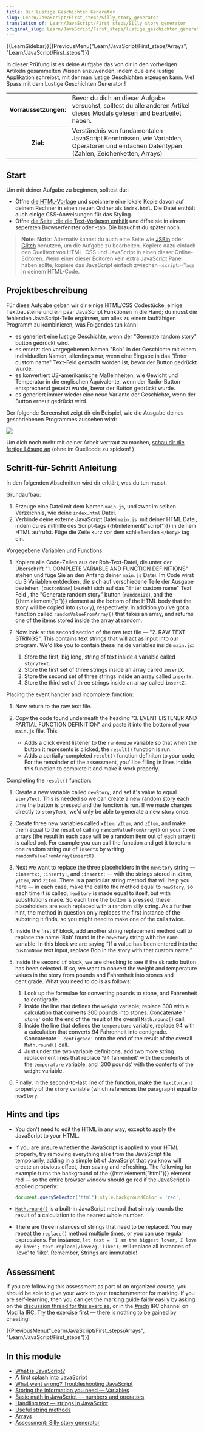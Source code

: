 ```yaml
---
title: Der Lustige Geschichten Generator
slug: Learn/JavaScript/First_steps/Silly_story_generator
translation_of: Learn/JavaScript/First_steps/Silly_story_generator
original_slug: Learn/JavaScript/First_steps/lustige_geschichten_generator
---
```

{{LearnSidebar}}{{PreviousMenu("Learn/JavaScript/First_steps/Arrays", "Learn/JavaScript/First_steps")}}

In dieser Prüfung ist es deine Aufgabe das von dir in den vorherigen Artikeln gesammelten Wissen anzuwenden, indem due eine lustige Applikation schreibst, mit der man lustige Geschichten erzeugen kann. Viel Spass mit dem Lustige Geschichten Generator !

<table class="learn-box standard-table">
  <tbody>
    <tr>
      <th scope="row">Vorraussetzungen:</th>
      <td>
        Bevor du dich an dieser Aufgabe versuchst, solltest du alle anderen
        Artikel dieses Moduls gelesen und bearbeitet haben.
      </td>
    </tr>
    <tr>
      <th scope="row">Ziel:</th>
      <td>
        Verständnis von fundamentalen JavaScript Kenntnissen, wie Variablen,
        Operatoren und einfachen Datentypen (Zahlen, Zeichenketten, Arrays)
      </td>
    </tr>
  </tbody>
</table>

## Start

Um mit deiner Aufgabe zu beginnen, solltest du::

- Öffne [die HTML-Vorlage](https://github.com/mdn/learning-area/blob/master/javascript/introduction-to-js-1/assessment-start/index.html) und speichere eine lokale Kopie davon auf deinem Rechner in einen neuen Ordner als `index.html`. Die Datei enthält auch einige CSS-Anweisungen für das Styling.
- Öffne [die Seite, die die Text-Vorlagen enthält](https://github.com/mdn/learning-area/blob/master/javascript/introduction-to-js-1/assessment-start/raw-text.txt) und öffne sie in einem seperaten Browserfenster oder -tab. Die brauchst du später noch.

> **Note:** **Notiz**: Alternativ kannst du auch eine Seite wie [JSBin](http://jsbin.com/) oder [Glitch](https://glitch.com/) benutzen, um die Aufgabe zu bearbeiten. Kopiere dazu einfach den Quelltext von HTML, CSS und JavaScript in einen dieser Online-Editoren. Wenn einer dieser Editoren kein extra JavaScript Panel haben sollte, kopiere das JavaScript einfach zwischen `<script>-Tags` in deinem HTML-Code.

## Projektbeschreibung

Für diese Aufgabe geben wir dir einige HTML/CSS Codestücke, einige Textbausteine und ein paar JavaScript Funktionen in die Hand; du musst die fehlenden JavaScript-Teile ergänzen, um alles zu einem lauffähigen Programm zu kombinieren, was Folgendes tun kann:

- es generiert eine lustige Geschichte, wenn der "Generate random story" button gedrückt wird.
- es ersetzt den vorgegebenen Namen "Bob" in der Geschichte mit einem individuellen Namen, allerdings nur, wenn eine Eingabe in das "Enter custom name" Text-Feld gemacht worden ist, bevor der Button gedrückt wurde.
- es konvertiert US-amerikanische Maßeinheiten, wie Gewicht und Temperatur in die englischen Äquivalente, wenn der Radio-Button entsprechend gesetzt wurde, bevor der Button gedrückt wurde.
- es generiert immer wieder eine neue Variante der Geschichte, wenn der Button erneut gedrückt wird.

Der folgende Screenshot zeigt dir ein Beispiel, wie die Ausgabe deines geschriebenen Programmes aussehen wird:

![](https://mdn.mozillademos.org/files/16178/Screen_Shot_2018-09-19_at_10.01.38_AM.png)

Um dich noch mehr mit deiner Arbeit vertraut zu machen, [schau dir die fertige Lösung an](http://mdn.github.io/learning-area/javascript/introduction-to-js-1/assessment-finished/) (ohne im Quellcode zu spicken! )

## Schritt-für-Schritt Anleitung

In den folgenden Abschnitten wird dir erklärt, was du tun musst.

Grundaufbau:

1.  Erzeuge eine Datei mit dem Namen `main.js`, und zwar im selben Verzeichnis, wie deine `index.html` Datei.
2.  Verbinde deine externe JavaScript Datei `main.js `mit deiner HTML Datei, indem du es mithilfe des Script-tags {{htmlelement("script")}} in deinem HTML aufrufst. Füge die Zeile kurz vor dem schließenden `</body>` tag ein.

Vorgegebene Variablen und Functions:

1.  Kopiere alle Code-Zeilen aus der Roh-Text-Datei, die unter der Überschrift "1. COMPLETE VARIABLE AND FUNCTION DEFINITIONS" stehen und füge Sie an den Anfang deiner `main.js` Datei. Im Code wirst du 3 Variablen entdecken, die sich auf verschiedene Teile der Ausgabe beziehen: (`customName`) bezieht sich auf das "Enter custom name" Text Feld , the "Generate random story" button (`randomize`), and the {{htmlelement("p")}} element at the bottom of the HTML body that the story will be copied into (`story`), respectively. In addition you've got a function called `randomValueFromArray()` that takes an array, and returns one of the items stored inside the array at random.
2.  Now look at the second section of the raw text file — "2. RAW TEXT STRINGS". This contains text strings that will act as input into our program. We'd like you to contain these inside variables inside `main.js`:

    1.  Store the first, big long, string of text inside a variable called `storyText`.
    2.  Store the first set of three strings inside an array called `insertX`.
    3.  Store the second set of three strings inside an array called `insertY`.
    4.  Store the third set of three strings inside an array called `insertZ`.

Placing the event handler and incomplete function:

1.  Now return to the raw text file.
2.  Copy the code found underneath the heading "3. EVENT LISTENER AND PARTIAL FUNCTION DEFINITION" and paste it into the bottom of your `main.js` file. This:

    - Adds a click event listener to the `randomize` variable so that when the button it represents is clicked, the `result()` function is run.
    - Adds a partially-completed `result()` function definiton to your code. For the remainder of the assessment, you'll be filling in lines inside this function to complete it and make it work properly.

Completing the `result()` function:

1.  Create a new variable called `newStory`, and set it's value to equal `storyText`. This is needed so we can create a new random story each time the button is pressed and the function is run. If we made changes directly to `storyText`, we'd only be able to generate a new story once.
2.  Create three new variables called `xItem`, `yItem`, and `zItem`, and make them equal to the result of calling `randomValueFromArray()` on your three arrays (the result in each case will be a random item out of each array it is called on). For example you can call the function and get it to return one random string out of `insertX` by writing `randomValueFromArray(insertX)`.
3.  Next we want to replace the three placeholders in the `newStory` string — `:insertx:`, `:inserty:`, and `:insertz:` — with the strings stored in `xItem`, `yItem`, and `zItem`. There is a particular string method that will help you here — in each case, make the call to the method equal to `newStory`, so each time it is called, `newStory` is made equal to itself, but with substitutions made. So each time the button is pressed, these placeholders are each replaced with a random silly string. As a further hint, the method in question only replaces the first instance of the substring it finds, so you might need to make one of the calls twice.
4.  Inside the first `if` block, add another string replacement method call to replace the name 'Bob' found in the `newStory` string with the `name` variable. In this block we are saying "If a value has been entered into the `customName` text input, replace Bob in the story with that custom name."
5.  Inside the second `if` block, we are checking to see if the `uk` radio button has been selected. If so, we want to convert the weight and temperature values in the story from pounds and Fahrenheit into stones and centigrade. What you need to do is as follows:

    1.  Look up the formulae for converting pounds to stone, and Fahrenheit to centigrade.
    2.  Inside the line that defines the `weight` variable, replace 300 with a calculation that converts 300 pounds into stones. Concatenate `' stone'` onto the end of the result of the overall `Math.round()` call.
    3.  Inside the line that defines the `temperature` variable, replace 94 with a calculation that converts 94 Fahrenheit into centigrade. Concatenate `' centigrade'` onto the end of the result of the overall `Math.round()` call.
    4.  Just under the two variable definitions, add two more string replacement lines that replace '94 fahrenheit' with the contents of the `temperature` variable, and '300 pounds' with the contents of the `weight` variable.

6.  Finally, in the second-to-last line of the function, make the `textContent` property of the `story` variable (which references the paragraph) equal to `newStory`.

## Hints and tips

- You don't need to edit the HTML in any way, except to apply the JavaScript to your HTML.
- If you are unsure whether the JavaScript is applied to your HTML properly, try removing everything else from the JavaScript file temporarily, adding in a simple bit of JavaScript that you know will create an obvious effect, then saving and refreshing. The following for example turns the background of the {{htmlelement("html")}} element red — so the entire browser window should go red if the JavaScript is applied properly:

  ```js
  document.querySelector('html').style.backgroundColor = 'red';
  ```

- [`Math.round()`](/en-US/docs/Web/JavaScript/Reference/Global_Objects/Math/round) is a built-in JavaScript method that simply rounds the result of a calculation to the nearest whole number.
- There are three instances of strings that need to be replaced. You may repeat the `replace()` method multiple times, or you can use regular expressions. For instance, `let text = 'I am the biggest lover, I love my love'; text.replace(/love/g,'like');` will replace all instances of 'love' to 'like'. Remember, Strings are immutable!

## Assessment

If you are following this assessment as part of an organized course, you should be able to give your work to your teacher/mentor for marking. If you are self-learning, then you can get the marking guide fairly easily by asking on the [discussion thread for this exercise](https://discourse.mozilla.org/t/silly-story-generator-assessment/24686), or in the [#mdn](irc://irc.mozilla.org/mdn) IRC channel on [Mozilla IRC](https://wiki.mozilla.org/IRC). Try the exercise first — there is nothing to be gained by cheating!

{{PreviousMenu("Learn/JavaScript/First_steps/Arrays", "Learn/JavaScript/First_steps")}}

## In this module

- [What is JavaScript?](/de/docs/Learn/JavaScript/First_steps/What_is_JavaScript)
- [A first splash into JavaScript](/de/docs/Learn/JavaScript/First_steps/A_first_splash)
- [What went wrong? Troubleshooting JavaScript](/de/docs/Learn/JavaScript/First_steps/What_went_wrong)
- [Storing the information you need — Variables](/de/docs/Learn/JavaScript/First_steps/Variables)
- [Basic math in JavaScript — numbers and operators](/de/docs/Learn/JavaScript/First_steps/Math)
- [Handling text — strings in JavaScript](/de/docs/Learn/JavaScript/First_steps/Strings)
- [Useful string methods](/de/docs/Learn/JavaScript/First_steps/Useful_string_methods)
- [Arrays](/de/docs/Learn/JavaScript/First_steps/Arrays)
- [Assessment: Silly story generator](/de/docs/Learn/JavaScript/First_steps/Silly_story_generator)
